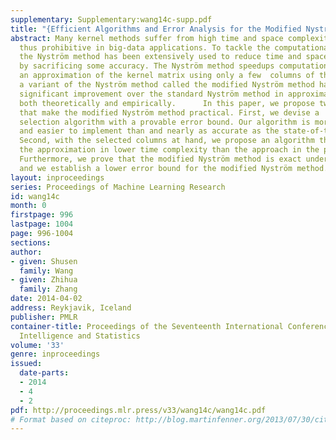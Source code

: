 ```yaml
---
supplementary: Supplementary:wang14c-supp.pdf
title: "{Efficient Algorithms and Error Analysis for the Modified Nystrom Method}"
abstract: Many kernel methods suffer from high time and space complexities and are
  thus prohibitive in big-data applications. To tackle the computational challenge,
  the Nyström method has been extensively used to reduce time and space complexities
  by sacrificing some accuracy. The Nyström method speedups computation by constructing
  an approximation of the kernel matrix using only a few  columns of the matrix. Recently,
  a variant of the Nyström method called the modified Nyström method has demonstrated
  significant improvement over the standard Nyström method in approximation accuracy,
  both theoretically and empirically.      In this paper, we propose two algorithms
  that make the modified Nyström method practical. First, we devise a  simple column
  selection algorithm with a provable error bound. Our algorithm is more  efficient
  and easier to implement than and nearly as accurate as the state-of-the-art algorithm.
  Second, with the selected columns at hand, we propose an algorithm that computes
  the approximation in lower time complexity than the approach in the previous work.
  Furthermore, we prove that the modified Nyström method is exact under certain conditions,
  and we establish a lower error bound for the modified Nyström method.
layout: inproceedings
series: Proceedings of Machine Learning Research
id: wang14c
month: 0
firstpage: 996
lastpage: 1004
page: 996-1004
sections: 
author:
- given: Shusen
  family: Wang
- given: Zhihua
  family: Zhang
date: 2014-04-02
address: Reykjavik, Iceland
publisher: PMLR
container-title: Proceedings of the Seventeenth International Conference on Artificial
  Intelligence and Statistics
volume: '33'
genre: inproceedings
issued:
  date-parts:
  - 2014
  - 4
  - 2
pdf: http://proceedings.mlr.press/v33/wang14c/wang14c.pdf
# Format based on citeproc: http://blog.martinfenner.org/2013/07/30/citeproc-yaml-for-bibliographies/
---
```

